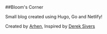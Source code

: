 ##Bloom's Corner

Small blog created using Hugo, Go and Netlify!


Created by [Arhen](https://github.com/arhen), Inspired by [Derek Sivers](https://sive.rs/now)
